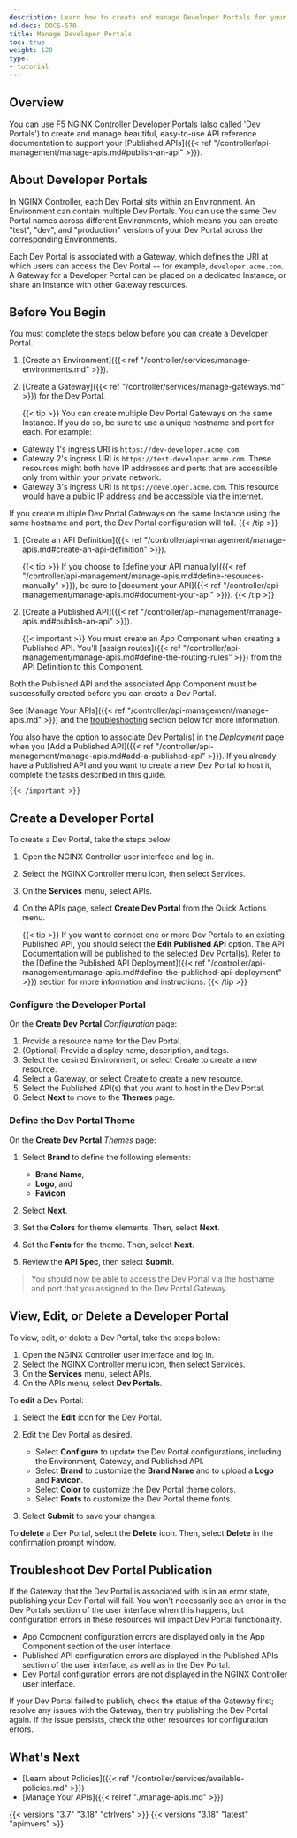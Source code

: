 ```yaml
---
description: Learn how to create and manage Developer Portals for your API documentation.
nd-docs: DOCS-570
title: Manage Developer Portals
toc: true
weight: 120
type:
- tutorial
---
```


## Overview

You can use F5 NGINX Controller Developer Portals (also called 'Dev Portals') to create and manage beautiful, easy-to-use API reference documentation to support your [Published APIs]({{< ref "/controller/api-management/manage-apis.md#publish-an-api" >}}).

## About Developer Portals

In NGINX Controller, each Dev Portal sits within an Environment. An Environment can contain multiple Dev Portals. You can use the same Dev Portal names across different Environments, which means you can create "test", "dev", and "production" versions of your Dev Portal across the corresponding Environments.

Each Dev Portal is associated with a Gateway, which defines the URI at which users can access the Dev Portal -- for example, `developer.acme.com`. A Gateway for a Developer Portal can be placed on a dedicated Instance, or share an Instance with other Gateway resources.

## Before You Begin

You must complete the steps below before you can create a Developer Portal.

1. [Create an Environment]({{< ref "/controller/services/manage-environments.md" >}}).
1. [Create a Gateway]({{< ref "/controller/services/manage-gateways.md" >}}) for the Dev Portal.

    {{< tip >}}
You can create multiple Dev Portal Gateways on the same Instance. If you do so, be sure to use a unique hostname and port for each. For example:

- Gateway 1's ingress URI is `https://dev-developer.acme.com`.
- Gateway 2's ingress URI is `https://test-developer.acme.com`. These resources might both have IP addresses and ports that are accessible only from within your private network.
- Gateway 3's ingress URI is `https://developer.acme.com`. This resource would have a public IP address and be accessible via the internet.

If you create multiple Dev Portal Gateways on the same Instance using the same hostname and port, the Dev Portal configuration will fail.
    {{< /tip >}}

1. [Create an API Definition]({{< ref "/controller/api-management/manage-apis.md#create-an-api-definition" >}}).

    {{< tip >}}
If you choose to [define your API manually]({{< ref "/controller/api-management/manage-apis.md#define-resources-manually" >}}), be sure to [document your API]({{< ref "/controller/api-management/manage-apis.md#document-your-api" >}}).
    {{< /tip >}}

1. [Create a Published API]({{< ref "/controller/api-management/manage-apis.md#publish-an-api" >}}).

    {{< important >}}
You must create an App Component when creating a Published API. You'll [assign routes]({{< ref "/controller/api-management/manage-apis.md#define-the-routing-rules" >}}) from the API Definition to this Component.

Both the Published API and the associated App Component must be successfully created before you can create a Dev Portal.

See [Manage Your APIs]({{< ref "/controller/api-management/manage-apis.md" >}}) and the [troubleshooting](#troubleshoot-dev-portal-publication) section below for more information.

You also have the option to associate Dev Portal(s) in the *Deployment* page when you [Add a Published API]({{< ref "/controller/api-management/manage-apis.md#add-a-published-api" >}}). If you already have a Published API and you want to create a new Dev Portal to host it, complete the tasks described in this guide.

    {{< /important >}}

## Create a Developer Portal

To create a Dev Portal, take the steps below:

1. Open the NGINX Controller user interface and log in.
2. Select the NGINX Controller menu icon, then select Services.
3. On the **Services** menu, select APIs.
4. On the APIs page, select **Create Dev Portal** from the Quick Actions menu.

    {{< tip >}}
If you want to connect one or more Dev Portals to an existing Published API, you should select the **Edit Published API** option. The API Documentation will be published to the selected Dev Portal(s). Refer to the [Define the Published API Deployment]({{< ref "/controller/api-management/manage-apis.md#define-the-published-api-deployment" >}}) section for more information and instructions.
    {{< /tip >}}

### Configure the Developer Portal

On the **Create Dev Portal** *Configuration* page:

1. Provide a resource name for the Dev Portal.
2. (Optional) Provide a display name, description, and tags.
3. Select the desired Environment, or select Create to create a new resource.
4. Select a Gateway, or select Create to create a new resource.
5. Select the Published API(s) that you want to host in the Dev Portal.
6. Select **Next** to move to the **Themes** page.

### Define the Dev Portal Theme

On the **Create Dev Portal** *Themes* page:

1. Select **Brand** to define the following elements:

    - **Brand Name**,
    - **Logo**, and
    - **Favicon**

2. Select **Next**.
3. Set the **Colors** for theme elements. Then, select **Next**.
4. Set the **Fonts** for the theme. Then, select **Next**.
5. Review the **API Spec**, then select **Submit**.

> You should now be able to access the Dev Portal via the hostname and port that you assigned to the Dev Portal Gateway.

## View, Edit, or Delete a Developer Portal

To view, edit, or delete a Dev Portal, take the steps below:

1. Open the NGINX Controller user interface and log in.
2. Select the NGINX Controller menu icon, then select Services.
3. On the **Services** menu, select APIs.
4. On the APIs menu, select **Dev Portals**.

To **edit** a Dev Portal:

1. Select the **Edit** icon for the Dev Portal.
2. Edit the Dev Portal as desired.

   - Select **Configure** to update the Dev Portal configurations, including the Environment, Gateway, and Published API.
   - Select **Brand** to customize the **Brand Name** and to upload a **Logo** and **Favicon**.
   - Select **Color** to customize the Dev Portal theme colors.
   - Select **Fonts** to customize the Dev Portal theme fonts.

3. Select **Submit** to save your changes.

To **delete** a Dev Portal, select the **Delete** icon. Then, select **Delete** in the confirmation prompt window.

## Troubleshoot Dev Portal Publication

If the Gateway that the Dev Portal is associated with is in an error state, publishing your Dev Portal will fail. You won't necessarily see an error in the Dev Portals section of the user interface when this happens, but configuration errors in these resources will impact Dev Portal functionality.

- App Component configuration errors are displayed only in the App Component section of the user interface.
- Published API configuration errors are displayed in the Published APIs section of the user interface, as well as in the Dev Portal.
- Dev Portal configuration errors are not displayed in the NGINX Controller user interface.

If your Dev Portal failed to publish, check the status of the Gateway first; resolve any issues with the Gateway, then try publishing the Dev Portal again.
If the issue persists, check the other resources for configuration errors.

## What's Next

- [Learn about Policies]({{< ref "/controller/services/available-policies.md" >}})
- [Manage Your APIs]({{< relref "./manage-apis.md" >}})

{{< versions "3.7" "3.18" "ctrlvers" >}}
{{< versions "3.18" "latest" "apimvers" >}}
